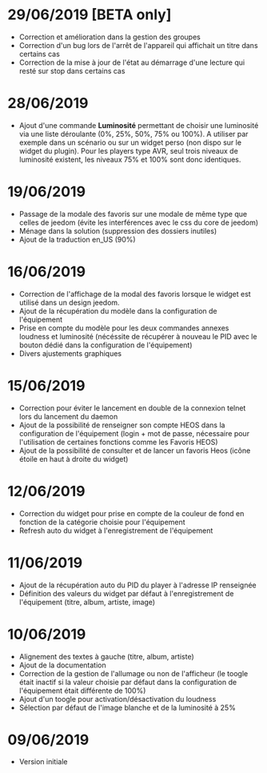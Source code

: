 # 29/06/2019 [BETA only]

- Correction et amélioration dans la gestion des groupes
- Correction d'un bug lors de l'arrêt de l'appareil qui affichait un titre dans certains cas
- Correction de la mise à jour de l'état au démarrage d'une lecture qui resté sur stop dans certains cas


# 28/06/2019

- Ajout d'une commande **Luminosité** permettant de choisir une luminosité via une liste déroulante (0%, 25%, 50%, 75% ou 100%). A utiliser par exemple dans un scénario ou sur un widget perso (non dispo sur le widget du plugin). Pour les players type AVR, seul trois niveaux de luminosité existent, les niveaux 75% et 100% sont donc identiques.

# 19/06/2019

- Passage de la modale des favoris sur une modale de même type que celles de jeedom (évite les interférences avec le css du core de jeedom)
- Ménage dans la solution (suppression des dossiers inutiles)
- Ajout de la traduction en_US (90%)

# 16/06/2019

- Correction de l'affichage de la modal des favoris lorsque le widget est utilisé dans un design jeedom.
- Ajout de la récupération du modèle dans la configuration de l'équipement
- Prise en compte du modèle pour les deux commandes annexes loudness et luminosité (nécéssite de récupérer à nouveau le PID avec le bouton dédié dans la configuration de l'équipement)
- Divers ajustements graphiques

# 15/06/2019

- Correction pour éviter le lancement en double de la connexion telnet lors du lancement du daemon
- Ajout de la possibilité de renseigner son compte HEOS dans la configuration de l'équipement (login + mot de passe, nécessaire pour l'utilisation de certaines fonctions comme les Favoris HEOS)
- Ajout de la possibilité de consulter et de lancer un favoris Heos (icône étoile en haut à droite du widget)

# 12/06/2019

- Correction du widget pour prise en compte de la couleur de fond en fonction de la catégorie choisie pour l'équipement
- Refresh auto du widget à l'enregistrement de l'équipement

# 11/06/2019

- Ajout de la récupération auto du PID du player à l'adresse IP renseignée
- Définition des valeurs du widget par défaut à l'enregistrement de l'équipement (titre, album, artiste, image)

# 10/06/2019

- Alignement des textes à gauche (titre, album, artiste)
- Ajout de la documentation
- Correction de la gestion de l'allumage ou non de l'afficheur (le toogle était inactif si la valeur choisie par défaut dans la configuration de l'équipement était différente de 100%)
- Ajout d'un toogle pour activation/désactivation du loudness
- Sélection par défaut de l'image blanche et de la luminosité à 25%

# 09/06/2019

- Version initiale
